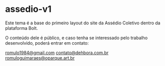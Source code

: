 assedio-v1
=========

Este tema é a base do primeiro layout do site da Assédio Coletivo dentro da plataforma Bolt.

O conteúdo dele é público, e caso tenha se interessado pelo trabalho desenvolvido, poderá entrar em contato:

romulo1984@gmail.com
contato@dehbora.com.br
romuloguimaraes@oparque.art.br
